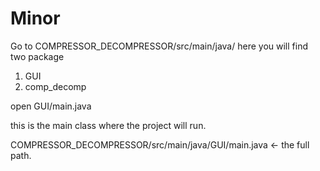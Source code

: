 # Minor

Go to COMPRESSOR_DECOMPRESSOR/src/main/java/
here you will find two package
1. GUI
2. comp_decomp

open GUI/main.java

this is the main class where the project will run.

COMPRESSOR_DECOMPRESSOR/src/main/java/GUI/main.java <- the full path.

